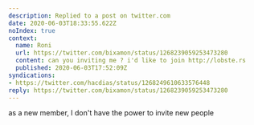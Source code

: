```yaml
---
description: Replied to a post on twitter.com
date: 2020-06-03T18:33:55.622Z
noIndex: true
context:
  name: Roni
  url: https://twitter.com/bixamon/status/1268239059253473280
  content: can you inviting me ? i'd like to join http://lobste.rs
  published: 2020-06-03T17:52:09Z
syndications:
- https://twitter.com/hacdias/status/1268249610633576448
reply: https://twitter.com/bixamon/status/1268239059253473280
---
```


as a new member, I don't have the power to invite new people
